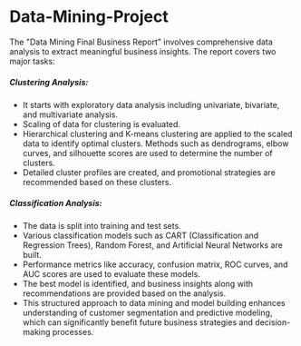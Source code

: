 # Data-Mining-Project

The "Data Mining Final Business Report" involves comprehensive data analysis to extract meaningful business insights. The report covers two major tasks:

##### Clustering Analysis:

- It starts with exploratory data analysis including univariate, bivariate, and multivariate analysis.
- Scaling of data for clustering is evaluated.
- Hierarchical clustering and K-means clustering are applied to the scaled data to identify optimal clusters. Methods such as dendrograms, elbow curves, and silhouette scores are used to determine the number of clusters.
- Detailed cluster profiles are created, and promotional strategies are recommended based on these clusters.

##### Classification Analysis:

- The data is split into training and test sets.
- Various classification models such as CART (Classification and Regression Trees), Random Forest, and Artificial Neural Networks are built.
- Performance metrics like accuracy, confusion matrix, ROC curves, and AUC scores are used to evaluate these models.
- The best model is identified, and business insights along with recommendations are provided based on the analysis.
- This structured approach to data mining and model building enhances understanding of customer segmentation and predictive modeling, which can significantly benefit future business strategies and decision-making processes.
